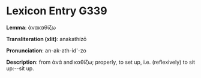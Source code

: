 # Lexicon Entry G339

**Lemma**: ἀνακαθίζω

**Transliteration (xlit)**: anakathízō

**Pronunciation**: an-ak-ath-id'-zo

**Description**:
from ἀνά and καθίζω; properly, to set up, i.e. (reflexively) to sit up:--sit up.
